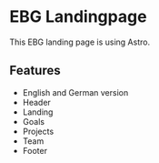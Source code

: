 # EBG Landingpage

This EBG landing page is using Astro.

## Features

- English and German version
- Header
- Landing
- Goals
- Projects
- Team
- Footer

